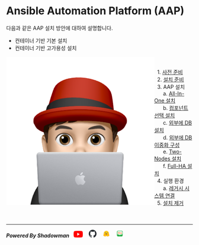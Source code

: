 # Ansible Automation Platform (AAP)

다음과 같은 AAP 설치 방안에 대하여 설명합니다.<br>
* 컨테이너 기반 기본 설치<br>
* 컨테이너 기반 고가용성 설치<br>

<img align="left" src="/images/이승일--II_컴퓨터.png" width="400px" height="400px" title="100px" alt="안녕"></img><br>

&nbsp;&nbsp;1. [사전 준비](documents/pre-requisites.md)<br>
&nbsp;&nbsp;2. [설치 준비](documents/pre-installation.md)<br>
&nbsp;&nbsp;3. AAP 설치<br>
&nbsp;&nbsp;&nbsp;&nbsp;&nbsp;&nbsp;a. [All-In-One 설치](documents/install-all-in-one.md)<br>
&nbsp;&nbsp;&nbsp;&nbsp;&nbsp;&nbsp;b. [컴포넌트 선택 설치](documents/install-component.md)<br>
&nbsp;&nbsp;&nbsp;&nbsp;&nbsp;&nbsp;c. [외부에 DB 설치](documents/install-external-db.md)<br>
&nbsp;&nbsp;&nbsp;&nbsp;&nbsp;&nbsp;d. [외부에 DB 이중화 구성](https://github.com/starlab3030/pacemaker/blob/main/documents/create_podman_as_service.md)<br>
&nbsp;&nbsp;&nbsp;&nbsp;&nbsp;&nbsp;e. [Two-Nodes 설치](documents/install-two-nodes.md)<br>
&nbsp;&nbsp;&nbsp;&nbsp;&nbsp;&nbsp;f. [Full-HA 설치](documents/install-full-ha.md)<br>
&nbsp;&nbsp;4. 실행 환경<br>
&nbsp;&nbsp;&nbsp;&nbsp;&nbsp;&nbsp;a. [레거시 시스템 연결](documents/connect-legacy.md)<br>
&nbsp;&nbsp;5. [설치 제거](documents/un-installation.md)<br>
<br>
<br>

------

***Powered By Shadowman*** &nbsp;&nbsp;[<img src="images/youtube.png" width="25px" title="100px" alt="유투브"/>](https://www.youtube.com/@starlab3030) &nbsp;&nbsp; [<img src="images/github-mark.svg" width="21px" title="100px" alt="것허브"/>](https://github.com/starlab3030/starlab3030.github.io) &nbsp;&nbsp; [<img src="images/hf-logo.png" width="21px" title="100px" alt="허깅페이스"/>](https://huggingface.co/starlab3030) &nbsp;&nbsp; [<img src="images/naver-blog.png" width="21px" title="100px" alt="네이버 블로그"/>](https://blog.naver.com/dark_selee)
